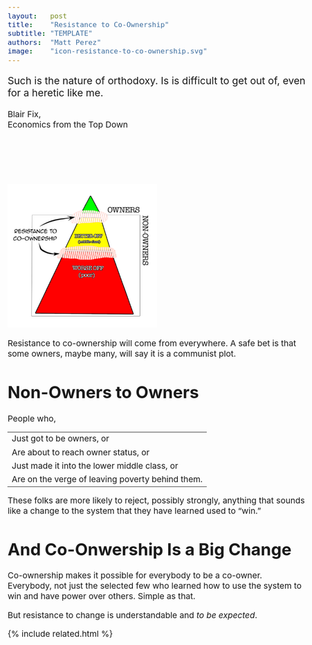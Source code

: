 ```yaml
---
layout:   post
title:    "Resistance to Co-Ownership"
subtitle: "TEMPLATE"
authors:  "Matt Perez"
image:    "icon-resistance-to-co-ownership.svg"
---
```


<div style="display:none;">
 <p>Resistance to co-ownership will come from everywhere. A safe bet is that the sole owners will say that it is a communist plot. But it will come from non-onwers, too.</p>
</div>

<div class="_citation">
 <p style="font-size:larger; ">Such is the nature of orthodoxy. Is is difficult to get out of, even for a heretic like me.</p>
 <p id="_signature">Blair Fix,<br>Economics from the Top Down</p>
</div>

<h1>&nbsp;</h1>
 <div class="_center">
  <img
   src="/assets/img/pic-resistance-to-co-ownership.svg"
   width="50%"
   alt="">
 </div>
 <p>Resistance to co-ownership will come from everywhere. A safe bet is that some owners, maybe many, will say it is a communist plot.</p>

<h1>Non-Owners to Owners</h1>
 <p>People who,</p>
  <table>
   <body style="font-size:larger; ">
    <tr>
     <td>Just got to be owners, or</td>
    </tr>
    <tr>
     <td>Are about to reach owner status, or</td>
    </tr>
    <tr>
     <td>Just made it into the lower middle class, or</td>
    </tr>
    <tr>
     <td>Are on the verge of leaving poverty behind them.</td>
    </tr>
   </body>
  </table>
 <p>These folks are more likely to reject, possibly strongly, anything that sounds like a change to the system that they have learned used to &ldquo;win.&rdquo;</p>

<h1>And Co-Onwership Is a Big Change</h1>
 <p>Co-ownership makes it possible for everybody to be a co-owner. Everybody, not just the selected few who learned how to use the system to win and have power over others</em>. Simple as that.</p>
 <p>But resistance to change is understandable and <em>to be expected</em>.</p>

{% include related.html %}
